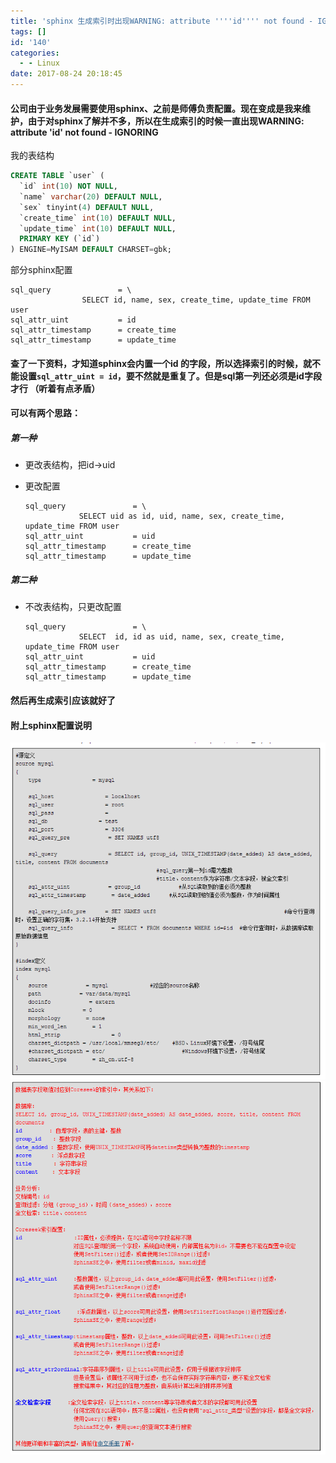 ```yaml
---
title: 'sphinx 生成索引时出现WARNING: attribute ''''id'''' not found - IGNORING'
tags: []
id: '140'
categories:
  - - Linux
date: 2017-08-24 20:18:45
---
```


#### 公司由于业务发展需要使用sphinx、之前是师傅负责配置。现在变成是我来维护，由于对sphinx了解并不多，所以在生成索引的时候一直出现WARNING: attribute 'id' not found - IGNORING
<!-- more -->
我的表结构

```sql
CREATE TABLE `user` (
  `id` int(10) NOT NULL,
  `name` varchar(20) DEFAULT NULL,
  `sex` tinyint(4) DEFAULT NULL,
  `create_time` int(10) DEFAULT NULL,
  `update_time` int(10) DEFAULT NULL,
  PRIMARY KEY (`id`)
) ENGINE=MyISAM DEFAULT CHARSET=gbk;
```

部分sphinx配置

```roboconf
sql_query               = \
                SELECT id, name, sex, create_time, update_time FROM user
sql_attr_uint           = id
sql_attr_timestamp      = create_time
sql_attr_timestamp      = update_time
```

#### 查了一下资料，才知道sphinx会内置一个id 的字段，所以选择索引的时候，就不能设置`sql_attr_uint = id`，要不然就是重复了。但是sql第一列还必须是id字段才行 （听着有点矛盾）

#### 可以有两个思路：

##### 第一种

*   更改表结构，把id->uid
*   更改配置
    
    ```roboconf
    sql_query               = \
                SELECT uid as id, uid, name, sex, create_time, update_time FROM user
    sql_attr_uint           = uid
    sql_attr_timestamp      = create_time
    sql_attr_timestamp      = update_time
    ```
    

##### 第二种

*   不改表结构，只更改配置
    
    ```roboconf
    sql_query               = \
                SELECT  id, id as uid, name, sex, create_time, update_time FROM user
    sql_attr_uint           = uid
    sql_attr_timestamp      = create_time
    sql_attr_timestamp      = update_time
    ```
    

#### 然后再生成索引应该就好了

#### 附上sphinx配置说明

![](/uploads/2017/08/1491118645070.png) ![](/uploads/2017/08/1491118649031.png)